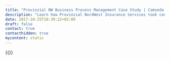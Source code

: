 ```yaml
---
title: "Provinzial NW Business Process Management Case Study | Camunda BPM"
description: "Learn how Provinzial NordWest Insurance Services took control of their business process automation and improved efficiency in their organization with Camunda. Camunda is the leader for workflow automation based on Java and BPMN 2.0. "
date: 2017-10-25T10:39:22+02:00
draft: false
contact: true
contacthidden: true
mycontent: static
---
```

{{<case-study-single
company="Provinzial NordWest Insurance Services"
companydescription="<p>Provinzial NordWest Insurance Services is an insurance provider covering Germany's north where they have a network of 749 offices.</p>"
customerquote="<p><q>Provinzial Insurances chose Camunda, because Camunda BPM sets a clear focus on the Process Engine, fits well into our existing architecture, can easily be handled by Java developers, provides us with tools for development and administration and - last but not least - is competently supported and sold.</q></p>-Dr. Christian Brandt, Architect"
teaser=""
usecase=""
videolink=""
logo="//images.ctfassets.net/vpidbgnakfvf/5QGlsHb6mIqOcmQOgYquA2/dcf5b3ca01b9518cd106d1fc4879326a/provinzial-sparkasse.svg"
pdf=""
thumbnail="">}}